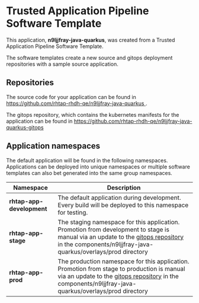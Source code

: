 # Trusted Application Pipeline Software Template

This application, **n9ljjfray-java-quarkus**, was created from a Trusted Application Pipeline Software Template.

The software templates create a new source and gitops deployment repositories with a sample source application. 

## Repositories

The source code for your application can be found in [https://github.com/rhtap-rhdh-qe/n9ljjfray-java-quarkus ](https://github.com/rhtap-rhdh-qe/n9ljjfray-java-quarkus ).
 
The gitops repository, which contains the kubernetes manifests for the application can be found in 
[https://github.com/rhtap-rhdh-qe/n9ljjfray-java-quarkus-gitops ](https://github.com/rhtap-rhdh-qe/n9ljjfray-java-quarkus-gitops ) 

## Application namespaces 

The default application will be found in the following namespaces. Applications can be deployed into unique namespaces or multiple software templates can also bet generated into the same group namespaces.  

|  Namespace   |  Description   |  
| -------- | -------- |   
| **rhtap-app-development** | The default application during development. Every build will be deployed to this namespace for testing. | 
| **rhtap-app-stage** | The staging namespace for this application. Promotion from development to stage is manual via an update to the [gitops repository](https://github.com/rhtap-rhdh-qe/n9ljjfray-java-quarkus-gitops ) in the components/n9ljjfray-java-quarkus/overlays/prod directory |  
| **rhtap-app-prod** | The production namespace for this application. Promotion from stage to production is manual via an update to the [gitops repository](https://github.com/rhtap-rhdh-qe/n9ljjfray-java-quarkus-gitops ) in the components/n9ljjfray-java-quarkus/overlays/prod directory | 